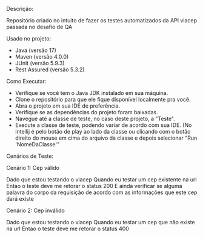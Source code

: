 Descrição:

Repositório criado no intuito de fazer os testes automatizados da API viacep passada no desafio de QA

Usado no projeto:

- Java (versão 17)
- Maven (versão 4.0.0)
- JUnit (versão 5.9.3)
- Rest Assured (versão 5.3.2)

Como Executar:

- Verifique se você tem o Java JDK instalado em sua máquina.
- Clone o repositório para que ele fique disponível localmente pra você.
- Abra o projeto em sua IDE de preferência.
- Verifique se as dependências do projeto foram baixadas.
- Navegue até a classe de teste, no caso deste projeto, a "Teste".
- Execute a classe de teste, podendo variar de acordo com sua IDE. (No intellij é pelo botão de play ao lado da classe ou clicando com o botão direito do mouse em cima do arquivo da classe e depois selecionar "Run 'NomeDaClasse'"

Cenários de Teste:

Cenário 1: Cep válido

Dado que estou testando o viacep
Quando eu testar um cep existente na url
Entao o teste deve me retorar o status 200
E ainda verificar se alguma palavra do corpo da requisição de acordo com as informações que este cep dará existe

Cenário 2: Cep inválido

Dado que estou testando o viacep
Quando eu testar um cep que não existe na url
Entao o teste deve me retorar o status 400
